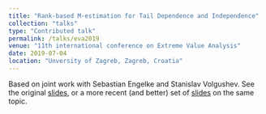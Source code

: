 ```yaml
---
title: "Rank-based M-estimation for Tail Dependence and Independence"
collection: "talks"
type: "Contributed talk"
permalink: /talks/eva2019
venue: "11th international conference on Extreme Value Analysis"
date: 2019-07-04
location: "Unversity of Zagreb, Zagreb, Croatia"
---
```


Based on joint work with Sebastian Engelke and Stanislav Volgushev.
See the original [slides](https://mic-lalancette.github.io/files/LalancetteEVA2019.pdf), or a more recent (and better) set of [slides](https://mic-lalancette.github.io/files/LalancetteEVA2019_2020.pdf) on the same topic.
